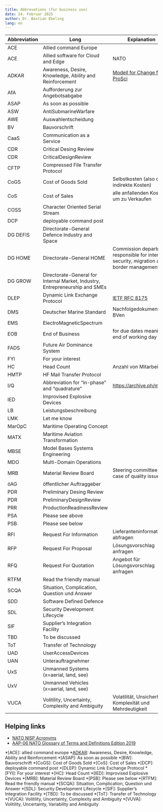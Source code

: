 ```yaml
---
title: Abbrevations (for business use)
date: 24. Februar 2025
author: Dr. Bastian Ebeling
lang: en
---
```


| Abbreviation | Long                                                                         | Explanation                                                                              |
| ------------ | ---------------------------------------------------------------------------- | ---------------------------------------------------------------------------------------- |
| ACE          | Allied command Europe                                                        |                                                                                          |
| ACE          | Allied software for Cloud and Edge                                           | NATO                                                                                     |
| ADKAR        | Awareness, Desire, Knowledge, Ability and Reinforcement                      | [Modell for Change from ProSci][ADKAR]                                                   |
| AfA          | Aufforderung zur Angebotsabgabe                                              |                                                                                          |
| ASAP         | As soon as possible                                                          |                                                                                          |
| ASW          | AntiSubmarineWarfare                                                         |                                                                                          |
| AWE          | Auswahlentscheidung                                                          |                                                                                          |
| BV           | Bauvorschrift                                                                |                                                                                          |
| CaaS         | Communication as a Service                                                   |                                                                                          |
| CDR          | Critical Desing Review                                                       |                                                                                          |
| CDR          | CriticalDesignReview                                                         |                                                                                          |
| CFTP         | Compressed File Transfer Protocol                                            |                                                                                          |
| CoGS         | Cost of Goods Sold                                                           | Selbstkosten (also ohne indirekte Kosten)                                                |
| CoS          | Cost of Sales                                                                | alle anfallenden Kosten, um zu Verkaufen                                                 |
| COSS         | Character Oriented Serial Stream                                             |                                                                                          |
| DCP          | deployable command post                                                      |                                                                                          |
| DG DEFIS     | Directorate-General Defence Industry and Space                               |                                                                                          |
| DG HOME      | Directorate-General HOME                                                     | Commission department responsible for internal security, migration and border management |
| DG GROW      | Directorate-General for Internal Market, Industry, Entrepreneurship and SMEs |                                                                                          |
| DLEP         | Dynamic Link Exchange Protocol                                               | [IETF RFC 8175][RFC8175]                                                                 |
| DMS          | Deutscher Marine Standard                                                    | Nachfolgedokument der BVen                                                               |
| EMS          | ElectroMagneticSpectrum                                                      |                                                                                          |
| EOB          | End of Business                                                              | for due dates meaning end of working day                                                 |
| FADS         | Future Air Dominance System                                                  |                                                                                          |
| FYI          | For your interest                                                            |                                                                                          |
| HC           | Head Count                                                                   | Anzahl von Mitarbeitern                                                                  |
| HMTP         | HF Mail Transfer Protocol                                                    |                                                                                          |
| I/Q          | Abbreviation for “in-phase” and “quadrature”                                 | <https://archive.ph/m2j1h>                                                               |
| IED          | Improvised Explosive Devices                                                 |                                                                                          |
| LB           | Leistungsbeschreibung                                                        |                                                                                          |
| LMK          | Let me know                                                                  |                                                                                          |
| MarOpC       | Maritime Operating Concept                                                   |                                                                                          |
| MATX         | Maritime Aviation Transformation                                             |                                                                                          |
| MBSE         | Model Bases Systems Engineering                                              |                                                                                          |
| MDO          | Multi-Domain Operations                                                      |                                                                                          |
| MRB          | Material Review Board                                                        | Steering committee in case of quality issues                                             |
| öAG          | öffentlicher Auftraggeber                                                    |                                                                                          |
| PDR          | Preliminary Desing Review                                                    |                                                                                          |
| PDR          | PreliminaryDesignReview                                                      |                                                                                          |
| PRR          | ProductionReadinessReview                                                    |                                                                                          |
| PSA          | Please see above                                                             |                                                                                          |
| PSB          | Please see below                                                             |                                                                                          |
| RFI          | Request For Information                                                      | Lieferanteninformationen abfragen                                                        |
| RFP          | Request For Proposal                                                         | Lösungsvorschlag anfragen                                                                |
| RFQ          | Request For Quotation                                                        | Angebot für Lösungsvorschlag anfragen                                                    |
| RTFM         | Read the friendly manual                                                     |                                                                                          |
| SCQA         | Situation, Complication, Question und Answer                                 |                                                                                          |
| SDD          | Software Defined Defence                                                     |                                                                                          |
| SDL          | Security Development Lifecycle                                               |                                                                                          |
| SIF          | Supplier’s Integration Facility                                              |                                                                                          |
| TBD          | To be discussed                                                              |                                                                                          |
| ToT          | Transfer of Technology                                                       |                                                                                          |
| UAD          | UserAccessDevices                                                            |                                                                                          |
| UAN          | Unterauftragnehmer                                                           |                                                                                          |
| UxS          | Unmanned Systems (x=aerial, land, see)                                       |                                                                                          |
| UxV          | Unmanned Vehicles (x=aerial, land, see)                                      |                                                                                          |
| VUCA         | Volitility, Uncertainty, Complexity and Ambiguity                            | Volatilität, Unsicherheit, Komplexität und Mehrdeutigkeit                                |

## Helping links

- [NATO NISP Acronyms](https://nhqc3s.hq.nato.int/apps/architecture/nisp/acronyms/index.html)
- [AAP-06 NATO Glossary of Terms and Definitions Edition 2019](https://www.coemed.org/files/stanags/05_AAP/AAP-06_2019_EF.pdf)

[ADKAR]: https://www.prosci.com/methodology/adkar
[RFC8175]: https://datatracker.ietf.org/doc/rfc8175/ "Dynamic Link Exchange Protocol (DLEP)"

<!-- prettier-ignore-start -->
*[ACE]: allied command europe
*[ADKAR]: Awareness, Desire, Knowledge, Ability and Reinforcement
*[ASAP]: As soon as possible
*[BW]: Bauvorschrift
*[CoGS]: Cost of Goods Sold
*[CoS]: Cost of Sales
*[DCP]: deployable command post
*[DLEP]: Dynamic Link Exchange Protocol
*[FYI]: For your interest
*[HC]: Head Count
*[IED]: Improvised Explosive Devices
*[MRB]: Material Review Board
*[PSB]: Please see below
*[RTFM]: Read the friendly manual
*[SCQA]: Situation, Complication, Question und Answer
*[SDL]: Security Development Lifecycle
*[SIF]: Supplier’s Integration Facility
*[TBD]: To be discussed
*[ToT]: Transfer of Technology
*[VUCA]: Volitility, Uncertainty, Complexity and Ambiguity
*[VUVA]: Volitility, Uncertainty, Variability and Ambiguity
<!-- prettier-ignore-end -->
